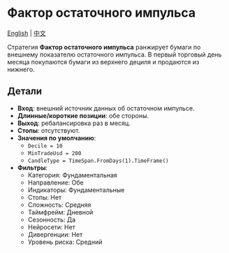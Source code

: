 # Фактор остаточного импульса
[English](README.md) | [中文](README_zh.md)

Стратегия **Фактор остаточного импульса** ранжирует бумаги по внешнему показателю остаточного импульса.
В первый торговый день месяца покупаются бумаги из верхнего дециля и продаются из нижнего.

## Детали
- **Вход**: внешний источник данных об остаточном импульсе.
- **Длинные/короткие позиции**: обе стороны.
- **Выход**: ребалансировка раз в месяц.
- **Стопы**: отсутствуют.
- **Значения по умолчанию**:
  - `Decile = 10`
  - `MinTradeUsd = 200`
  - `CandleType = TimeSpan.FromDays(1).TimeFrame()`
- **Фильтры**:
  - Категория: Фундаментальная
  - Направление: Обе
  - Индикаторы: Фундаментальные
  - Стопы: Нет
  - Сложность: Средняя
  - Таймфрейм: Дневной
  - Сезонность: Да
  - Нейросети: Нет
  - Дивергенции: Нет
  - Уровень риска: Средний
